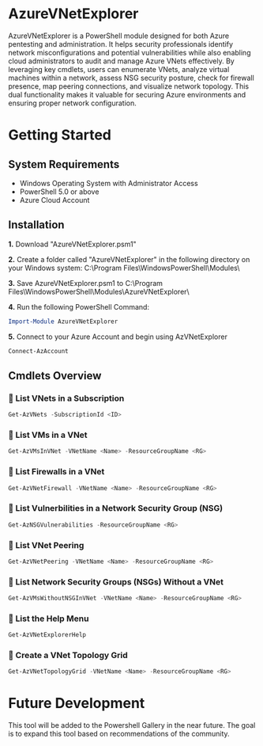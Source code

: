 # AzureVNetExplorer
AzureVNetExplorer is a PowerShell module designed for both Azure pentesting and administration. It helps security professionals identify network misconfigurations and potential vulnerabilities while also enabling cloud administrators to audit and manage Azure VNets effectively. By leveraging key cmdlets, users can enumerate VNets, analyze virtual machines within a network, assess NSG security posture, check for firewall presence, map peering connections, and visualize network topology. This dual functionality makes it valuable for securing Azure environments and ensuring proper network configuration.

# Getting Started
## System Requirements
- Windows Operating System with Administrator Access
- PowerShell 5.0 or above
- Azure Cloud Account

## Installation
**1.** Download "AzureVNetExplorer.psm1"

**2.** Create a folder called "AzureVNetExplorer" in the following directory on your Windows system: C:\Program Files\WindowsPowerShell\Modules\

**3.** Save AzureVNetExplorer.psm1 to C:\Program Files\WindowsPowerShell\Modules\AzureVNetExplorer\

**4.** Run the following PowerShell Command:
```powershell
Import-Module AzureVNetExplorer
```
**5.** Connect to your Azure Account and begin using AzVNetExplorer
```powershell
Connect-AzAccount
```
## Cmdlets Overview

### 🔹 List VNets in a Subscription
```powershell
Get-AzVNets -SubscriptionId <ID>
```
### 🔹 List VMs in a VNet
```powershell
Get-AzVMsInVNet -VNetName <Name> -ResourceGroupName <RG>  
```
### 🔹 List Firewalls in a VNet 
```powershell
Get-AzVNetFirewall -VNetName <Name> -ResourceGroupName <RG>  
```
### 🔹 List Vulnerbilities in a Network Security Group (NSG)
```powershell
Get-AzNSGVulnerabilities -ResourceGroupName <RG> 
```
### 🔹 List VNet Peering
```powershell
Get-AzVNetPeering -VNetName <Name> -ResourceGroupName <RG> 
```
### 🔹 List Network Security Groups (NSGs) Without a VNet
```powershell
Get-AzVMsWithoutNSGInVNet -VNetName <Name> -ResourceGroupName <RG> 
```
### 🔹 List the Help Menu
```powershell
Get-AzVNetExplorerHelp
```
### 🔹 Create a VNet Topology Grid
```powershell
Get-AzVNetTopologyGrid -VNetName <Name> -ResourceGroupName <RG>
```
# Future Development
This tool will be added to the Powershell Gallery in the near future. The goal is to expand this tool based on recommendations of the community.

